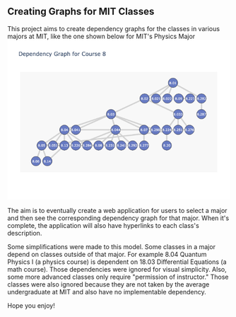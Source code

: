 ## **Creating Graphs for MIT Classes**

This project aims to create dependency graphs for the classes in various majors at MIT, like the one shown below for MIT's Physics Major
![image](course-8-graph.png)


The aim is to eventually create a web application for users to select a major and then see the corresponding dependency graph for that major.
When it's complete, the application will also have hyperlinks to each class's description.


Some simplifications were made to this model. Some classes in a major depend on classes outside of that major. For example
8.04 Quantum Physics I (a physics course) is dependent on 18.03 Differential Equations (a math course). Those dependencies were
ignored for visual simplicity. Also, some more advanced classes only require "permission of instructor." Those classes were also ignored
because they are not taken by the average undergraduate at MIT and also have no implementable dependency.


Hope you enjoy!